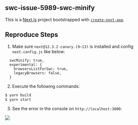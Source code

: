 ## swc-issue-5989-swc-minify

This is a [Next.js](https://nextjs.org/) project bootstrapped with [`create-next-app`](https://github.com/vercel/next.js/tree/canary/packages/create-next-app).



## Reproduce Steps


1. Make sure `next@12.3.2-canary.(9~13)` is installed and config `next.config.js` like below:

```
  swcMinify: true,
  experimental: {
    browsersListForSwc: true,
    legacyBrowsers: false,
  }
```

2. Execute the following commands:


```sh
$ yarn build
$ yarn start
```

3. See the error in the console on `http://localhost:3000`:

![](https://user-images.githubusercontent.com/3382565/192977589-0bc1a87f-fcdf-4756-ad81-2751af87d164.png)